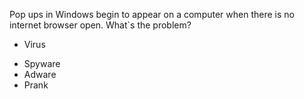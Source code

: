 Pop ups in Windows begin to appear on a computer when there is no internet browser open. What`s the problem?
+ 	Virus
*	Spyware
* Adware
* Prank 
